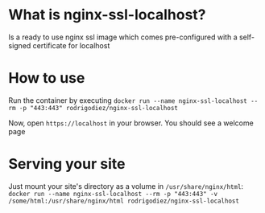 # What is nginx-ssl-localhost?
Is a ready to use nginx ssl image which comes pre-configured with a self-signed certificate for localhost

# How to use
Run the container by executing
`docker run --name nginx-ssl-localhost --rm -p "443:443" rodrigodiez/nginx-ssl-localhost`

Now, open `https://localhost` in your browser. You should see a welcome page

# Serving your site
Just mount your site's directory as a volume in `/usr/share/nginx/html`:
`docker run --name nginx-ssl-localhost --rm -p "443:443" -v /some/html:/usr/share/nginx/html rodrigodiez/nginx-ssl-localhost`
